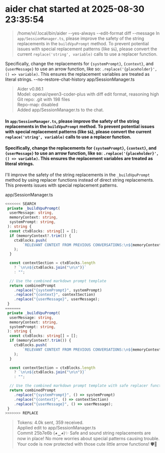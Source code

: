 
# aider chat started at 2025-08-30 23:35:54

> /home/vi/.local/bin/aider --yes-always --edit-format diff --message In `app/SessionManager.ts`, please improve the safety of the string replacements in the `buildVpuPrompt` method. To prevent potential issues with special replacement patterns (like `$&`), please convert the current `replace('string', variable)` calls to use a replacer function. 

Specifically, change the replacements for `{systemPrompt}`, `{context}`, and `{userMessage}` to use an arrow function, like so: `.replace('{placeholder}', () => variable)`. This ensures the replacement variables are treated as literal strings. --no-restore-chat-history app/SessionManager.ts  
> Aider v0.86.1  
> Model: openai/qwen3-coder-plus with diff edit format, reasoning high  
> Git repo: .git with 198 files  
> Repo-map: disabled  
> Added app/SessionManager.ts to the chat.  

#### In `app/SessionManager.ts`, please improve the safety of the string replacements in the `buildVpuPrompt` method. To prevent potential issues with special replacement patterns (like `$&`), please convert the current `replace('string', variable)` calls to use a replacer function.   
####   
#### Specifically, change the replacements for `{systemPrompt}`, `{context}`, and `{userMessage}` to use an arrow function, like so: `.replace('{placeholder}', () => variable)`. This ensures the replacement variables are treated as literal strings.  

I'll improve the safety of the string replacements in the `_buildVpuPrompt` method by using replacer functions instead of direct string replacements. This prevents issues with special replacement patterns.

app/SessionManager.ts
```typescript
<<<<<<< SEARCH
 private _buildVpuPrompt(
  userMessage: string,
  memoryContext: string,
  systemPrompt: string,
 ): string {
  const ctxBlocks: string[] = [];
  if (memoryContext?.trim()) {
  	ctxBlocks.push(
  		`RELEVANT CONTEXT FROM PREVIOUS CONVERSATIONS:\n${memoryContext}`,
  	);
  }

  const contextSection = ctxBlocks.length
  	? `\n\n${ctxBlocks.join("\n\n")}`
  	: "";

  // Use the combined markdown prompt template
  return combinedPrompt
  	.replace("{systemPrompt}", systemPrompt)
  	.replace("{context}", contextSection)
  	.replace("{userMessage}", userMessage);
 }
=======
 private _buildVpuPrompt(
  userMessage: string,
  memoryContext: string,
  systemPrompt: string,
 ): string {
  const ctxBlocks: string[] = [];
  if (memoryContext?.trim()) {
  	ctxBlocks.push(
  		`RELEVANT CONTEXT FROM PREVIOUS CONVERSATIONS:\n${memoryContext}`,
  	);
  }

  const contextSection = ctxBlocks.length
  	? `\n\n${ctxBlocks.join("\n\n")}`
  	: "";

  // Use the combined markdown prompt template with safe replacer functions
  return combinedPrompt
  	.replace("{systemPrompt}", () => systemPrompt)
  	.replace("{context}", () => contextSection)
  	.replace("{userMessage}", () => userMessage);
 }
>>>>>>> REPLACE
```

> Tokens: 4.0k sent, 359 received.  
> Applied edit to app/SessionManager.ts  
> Commit 25b7e6b (◕‿◕)✨ Safe and sound string replacements are now in place! No more worries about special patterns causing trouble. Your code is now protected with those cute little arrow functions! 🛡️💖  
